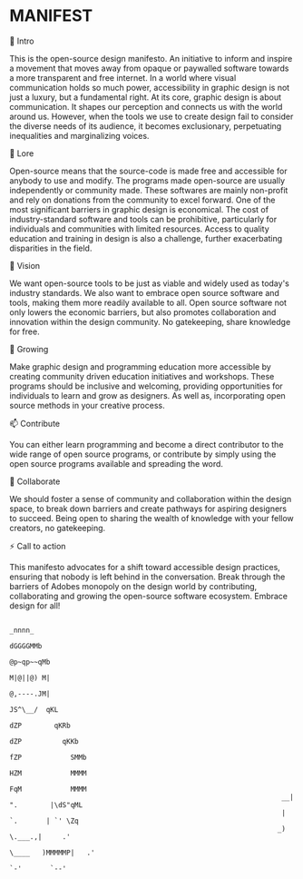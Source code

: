 # MANIFEST

👋 Intro

This is the open-source design manifesto. An initiative to inform and inspire a movement that moves away from opaque or paywalled software towards a more transparent and free internet. In a world where visual communication holds so much power, accessibility in graphic design is not just a luxury, but a fundamental right. 
At its core, graphic design is about communication. It shapes our perception and connects us with the world around us. However, when the tools we use to create design fail to consider the diverse needs of its audience, it becomes exclusionary, perpetuating inequalities and marginalizing voices. 

📜 Lore

Open-source means that the source-code is made free and accessible for anybody to use and modify. The programs made open-source are usually independently or community made. These softwares are mainly non-profit and rely on donations from the community to excel forward. 
One of the most significant barriers in graphic design is economical. The cost of industry-standard software and tools can be prohibitive, particularly for individuals and communities with limited resources. Access to quality education and training in design is also a challenge, further exacerbating disparities in the field. 

👀 Vision

We want open-source tools to be just as viable and widely used as today's industry standards. We also want to embrace open source software and tools, making them more readily available to all. Open source software not only lowers the economic barriers, but also promotes collaboration and innovation within the design community. No gatekeeping, share knowledge for free. 

🌱 Growing 

Make graphic design and programming education more accessible by creating community driven education initiatives and workshops. These programs should be inclusive and welcoming, providing opportunities for individuals to learn and grow as designers. As well as, incorporating open source methods in your creative process. 

📫 Contribute

You can either learn programming and become a direct contributor to the wide range of open source programs, or contribute by simply using the open source programs available and spreading the word. 

💞️ Collaborate

We should foster a sense of community and collaboration within the design space, to break down barriers and create pathways for aspiring designers to succeed. Being open to sharing the wealth of knowledge with your fellow creators, no gatekeeping. 

⚡ Call to action

This manifesto advocates for a shift toward accessible design practices, ensuring that nobody is left behind in the conversation. Break through the barriers of Adobes monopoly on the design world by contributing, collaborating and growing the open-source software ecosystem. Embrace design for all!

                                                                      
                                                                              _nnnn_
                                                                              dGGGGMMb
                                                                             @p~qp~~qMb
                                                                             M|@||@) M|
                                                                             @,----.JM|
                                                                            JS^\__/  qKL
                                                                           dZP        qKRb
                                                                          dZP          qKKb
                                                                         fZP            SMMb
                                                                         HZM            MMMM
                                                                         FqM            MMMM
                                                                       __| ".        |\dS"qML
                                                                       |    `.       | `' \Zq
                                                                      _)      \.___.,|     .'
                                                                      \____   )MMMMMP|   .'
                                                                           `-'       `--' 
                                                                     














                                                                     
                                                                     
